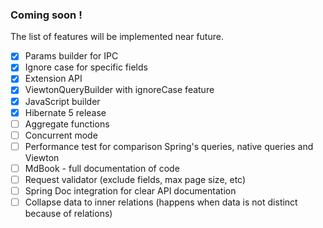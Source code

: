 ### Coming soon !

The list of features will be implemented near future.

- [x] Params builder for IPC
- [x] Ignore case for specific fields
- [x] Extension API
- [x] ViewtonQueryBuilder with ignoreCase feature
- [x] JavaScript builder
- [x] Hibernate 5 release
- [ ] Aggregate functions
- [ ] Concurrent mode
- [ ] Performance test for comparison Spring's queries, native queries and Viewton
- [ ] MdBook - full documentation of code
- [ ] Request validator (exclude fields, max page size, etc)
- [ ] Spring Doc integration for clear API documentation
- [ ] Collapse data to inner relations (happens when data is not distinct because of relations)
